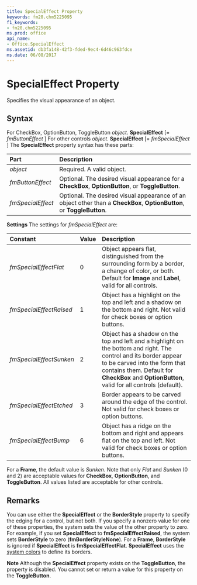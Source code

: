 ```yaml
---
title: SpecialEffect Property
keywords: fm20.chm5225095
f1_keywords:
- fm20.chm5225095
ms.prod: office
api_name:
- Office.SpecialEffect
ms.assetid: db3fa148-42f3-fded-9ec4-6d46c963fdce
ms.date: 06/08/2017
---
```



# SpecialEffect Property



Specifies the visual appearance of an object.

## Syntax

For CheckBox, OptionButton, ToggleButton _object_. **SpecialEffect** [= _fmButtonEffect_ ]
For other controls _object_. **SpecialEffect** [= _fmSpecialEffect_ ]
The  **SpecialEffect** property syntax has these parts:


|**Part**|**Description**|
|:-----|:-----|
| _object_|Required. A valid object.|
| _fmButtonEffect_|Optional. The desired visual appearance for a  **CheckBox**, **OptionButton**, or **ToggleButton**.|
| _fmSpecialEffect_|Optional. The desired visual appearance of an object other than a  **CheckBox**, **OptionButton**, or **ToggleButton**.|

 **Settings**
The settings for  _fmSpecialEffect_ are:


|**Constant**|**Value**|**Description**|
|:-----|:-----|:-----|
| _fmSpecialEffectFlat_|0|Object appears flat, distinguished from the surrounding form by a border, a change of color, or both. Default for  **Image** and **Label**, valid for all controls.|
| _fmSpecialEffectRaised_|1|Object has a highlight on the top and left and a shadow on the bottom and right. Not valid for check boxes or option buttons.|
| _fmSpecialEffectSunken_|2|Object has a shadow on the top and left and a highlight on the bottom and right. The control and its border appear to be carved into the form that contains them. Default for  **CheckBox** and **OptionButton**, valid for all controls (default).|
| _fmSpecialEffectEtched_|3|Border appears to be carved around the edge of the control. Not valid for check boxes or option buttons.|
| _fmSpecialEffectBump_|6|Object has a ridge on the bottom and right and appears flat on the top and left. Not valid for check boxes or option buttons.|

For a  **Frame**, the default value is _Sunken_.
Note that only  _Flat_ and _Sunken_ (0 and 2) are acceptable values for **CheckBox**, **OptionButton**, and **ToggleButton**. All values listed are acceptable for other controls.

## Remarks

You can use either the  **SpecialEffect** or the **BorderStyle** property to specify the edging for a control, but not both. If you specify a nonzero value for one of these properties, the system sets the value of the other property to zero. For example, if you set **SpecialEffect** to **fmSpecialEffectRaised**, the system sets **BorderStyle** to zero (**fmBorderStyleNone**).
For a  **Frame**, **BorderStyle** is ignored if **SpecialEffect** is **fmSpecialEffectFlat**.
 **SpecialEffect** uses the [system colors](../../Glossary/glossary-vba.md#system-colors) to define its borders.

 **Note**  Although the  **SpecialEffect** property exists on the **ToggleButton**, the property is disabled. You cannot set or return a value for this property on the **ToggleButton**.


